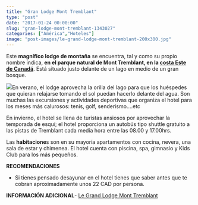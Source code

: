 ```yaml
---
title: "Gran Lodge Mont Tremblant"
type: "post"
date: "2017-01-24 00:00:00"
slug: "gran-lodge-mont-tremblant-1343027"
categories: ["América","Hoteles"]
image: "post-images/le-grand-lodge-mont-tremblant-200x300.jpg"
---
```


Este **magnífico lodge de montaña** se encuentra, tal y como su propio nombre indica, **en el parque natural de Mont Tremblant, en la [costa Este de Canadá](http://www.missviajes.com/ruta-canada-costa-este-1295762/)**. Está situado justo delante de un lago en medio de un gran bosque.  
  
![](post-images/le-grand-lodge-mont-tremblant-200x300.jpg)En verano, el lodge aprovecha la orilla del lago para que los huéspedes que quieran relajarse tomando el sol puedan hacerlo delante del agua. Son muchas las excursiones y actividades deportivas que organiza el hotel para los meses más calurosos: tenis, golf, senderismo....etc  
  
En invierno, el hotel se llena de turistas ansiosos por aprovechar la temporada de esquí; el hotel proporciona un autobús tipo shuttle gratuito a las pistas de Tremblant cada media hora entre las 08.00 y 17.00hrs.  
  
Las **habitacione**s son en su mayoría apartamentos con cocina, nevera, una sala de estar y chimenea. El hotel cuenta con piscina, spa, gimnasio y Kids Club para los más pequeños.  
  
**RECOMENDACIONES**

- Si tienes pensado desayunar en el hotel tienes que saber antes que te cobran aproximadamente unos 22 CAD por persona.

   
  
**INFORMACIÓN ADICIONAL**- [Le Grand Lodge Mont Tremblant](http://www.booking.com/hotel/ca/le-grand-lodge-mont-tremblant.html?aid=1294466&no_rooms=1&group_adults=1)